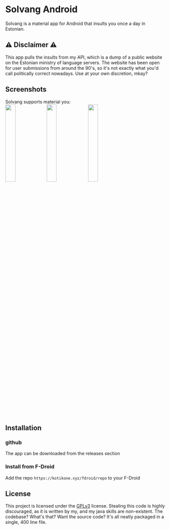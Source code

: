 
# Solvang Android

Solvang is a material app for Android that insults you once a day in Estonian.


## ⚠️ Disclaimer ⚠️

This app pulls the insults from my API, which is a dump of a public website on the Estonian ministry of language servers. The website has been open for user submissions from around the 90's, so it's not exactly what you'd call politically correct nowadays. Use at your own discretion, mkay?
## Screenshots
Solvang supports material you:
<br>
<img src="https://github.com/HEPOSHEIKKI/Solvang-App/assets/51783206/c18fa536-f2ad-40e3-b4c2-6d17bd4093d7" width=25% height=25%>
<img src="https://github.com/HEPOSHEIKKI/Solvang-App/assets/51783206/8edd9ef9-bd8c-4feb-b9ac-5172f24c7f14" width=25% height=25%>
<img src="https://github.com/HEPOSHEIKKI/Solvang-App/assets/51783206/e728c472-da95-4387-b0cd-c34bc7a3a427" width=25% height=25%>

## Installation
### github
The app can be downloaded from the releases section
### Install from F-Droid
Add the repo `https://kotikone.xyz/fdroid/repo` to your F-Droid

## License

This project is licensed under the [GPLv3](https://choosealicense.com/licenses/gpl-3.0/) license. Stealing this code is highly discouraged, as it is written by my, and my java skills are non-existent. The codebase? What's that? Want the source code? It's all neatly packaged in a single, 400 line file.


